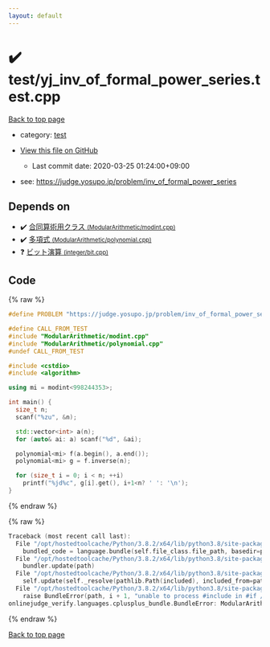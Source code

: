 ```yaml
---
layout: default
---
```


<!-- mathjax config similar to math.stackexchange -->
<script type="text/javascript" async
  src="https://cdnjs.cloudflare.com/ajax/libs/mathjax/2.7.5/MathJax.js?config=TeX-MML-AM_CHTML">
</script>
<script type="text/x-mathjax-config">
  MathJax.Hub.Config({
    TeX: { equationNumbers: { autoNumber: "AMS" }},
    tex2jax: {
      inlineMath: [ ['$','$'] ],
      processEscapes: true
    },
    "HTML-CSS": { matchFontHeight: false },
    displayAlign: "left",
    displayIndent: "2em"
  });
</script>

<script type="text/javascript" src="https://cdnjs.cloudflare.com/ajax/libs/jquery/3.4.1/jquery.min.js"></script>
<script src="https://cdn.jsdelivr.net/npm/jquery-balloon-js@1.1.2/jquery.balloon.min.js" integrity="sha256-ZEYs9VrgAeNuPvs15E39OsyOJaIkXEEt10fzxJ20+2I=" crossorigin="anonymous"></script>
<script type="text/javascript" src="../../assets/js/copy-button.js"></script>
<link rel="stylesheet" href="../../assets/css/copy-button.css" />


# :heavy_check_mark: test/yj_inv_of_formal_power_series.test.cpp

<a href="../../index.html">Back to top page</a>

* category: <a href="../../index.html#098f6bcd4621d373cade4e832627b4f6">test</a>
* <a href="{{ site.github.repository_url }}/blob/master/test/yj_inv_of_formal_power_series.test.cpp">View this file on GitHub</a>
    - Last commit date: 2020-03-25 01:24:00+09:00


* see: <a href="https://judge.yosupo.jp/problem/inv_of_formal_power_series">https://judge.yosupo.jp/problem/inv_of_formal_power_series</a>


## Depends on

* :heavy_check_mark: <a href="../../library/ModularArithmetic/modint.cpp.html">合同算術用クラス <small>(ModularArithmetic/modint.cpp)</small></a>
* :heavy_check_mark: <a href="../../library/ModularArithmetic/polynomial.cpp.html">多項式 <small>(ModularArithmetic/polynomial.cpp)</small></a>
* :question: <a href="../../library/integer/bit.cpp.html">ビット演算 <small>(integer/bit.cpp)</small></a>


## Code

<a id="unbundled"></a>
{% raw %}
```cpp
#define PROBLEM "https://judge.yosupo.jp/problem/inv_of_formal_power_series"

#define CALL_FROM_TEST
#include "ModularArithmetic/modint.cpp"
#include "ModularArithmetic/polynomial.cpp"
#undef CALL_FROM_TEST

#include <cstdio>
#include <algorithm>

using mi = modint<998244353>;

int main() {
  size_t n;
  scanf("%zu", &n);

  std::vector<int> a(n);
  for (auto& ai: a) scanf("%d", &ai);

  polynomial<mi> f(a.begin(), a.end());
  polynomial<mi> g = f.inverse(n);

  for (size_t i = 0; i < n; ++i)
    printf("%jd%c", g[i].get(), i+1<n? ' ': '\n');
}

```
{% endraw %}

<a id="bundled"></a>
{% raw %}
```cpp
Traceback (most recent call last):
  File "/opt/hostedtoolcache/Python/3.8.2/x64/lib/python3.8/site-packages/onlinejudge_verify/docs.py", line 340, in write_contents
    bundled_code = language.bundle(self.file_class.file_path, basedir=pathlib.Path.cwd())
  File "/opt/hostedtoolcache/Python/3.8.2/x64/lib/python3.8/site-packages/onlinejudge_verify/languages/cplusplus.py", line 170, in bundle
    bundler.update(path)
  File "/opt/hostedtoolcache/Python/3.8.2/x64/lib/python3.8/site-packages/onlinejudge_verify/languages/cplusplus_bundle.py", line 282, in update
    self.update(self._resolve(pathlib.Path(included), included_from=path))
  File "/opt/hostedtoolcache/Python/3.8.2/x64/lib/python3.8/site-packages/onlinejudge_verify/languages/cplusplus_bundle.py", line 281, in update
    raise BundleError(path, i + 1, "unable to process #include in #if / #ifdef / #ifndef other than include guards")
onlinejudge_verify.languages.cplusplus_bundle.BundleError: ModularArithmetic/polynomial.cpp: line 10: unable to process #include in #if / #ifdef / #ifndef other than include guards

```
{% endraw %}

<a href="../../index.html">Back to top page</a>

